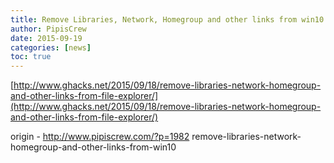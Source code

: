 ```yaml
---
title: Remove Libraries, Network, Homegroup and other links from win10
author: PipisCrew
date: 2015-09-19
categories: [news]
toc: true
---
```


[http://www.ghacks.net/2015/09/18/remove-libraries-network-homegroup-and-other-links-from-file-explorer/](http://www.ghacks.net/2015/09/18/remove-libraries-network-homegroup-and-other-links-from-file-explorer/)

origin - http://www.pipiscrew.com/?p=1982 remove-libraries-network-homegroup-and-other-links-from-win10